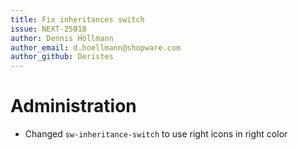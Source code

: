 ```yaml
---
title: Fix inheritances switch
issue: NEXT-25018
author: Dennis Höllmann
author_email: d.hoellmann@shopware.com
author_github: Deristes
---
```

# Administration
* Changed `sw-inheritance-switch` to use right icons in right color

